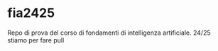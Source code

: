 # fia2425
Repo di prova del corso di fondamenti di intelligenza artificiale. 24/25
stiamo per fare pull
